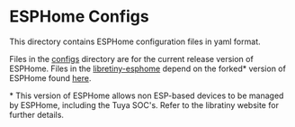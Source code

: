 # ESPHome Configs
This directory contains ESPHome configuration files in yaml format.

Files in the [configs](./) directory are for the current release version of ESPHome. Files in the [libretiny-esphome](./libratiny-esphome) depend on the forked* version of ESPHome found [here](https://docs.libretiny.eu/docs/flashing/esphome/).

\* This version of ESPHome allows non ESP-based devices to be managed by ESPHome, including the Tuya SOC's. Refer to the libratiny website for further details.